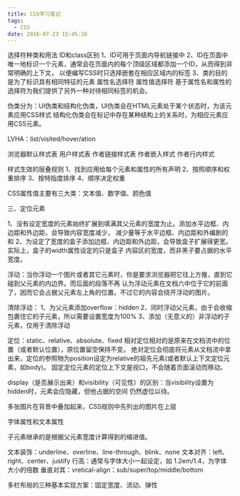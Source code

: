 ```yaml
---
title: CSS学习笔记
tags:
  - CSS
date: 2016-07-23 15:45:26
---
```


选择符种类和用法
ID和class区别
1、ID可用于页面内导航链接中
2、ID在页面中唯一地标识一个元素，通常会在页面内的每个顶级区域都添加一个ID，从而得到非常明确的上下文，
以便编写CSS时只选择嵌套在相应区域内的标签
3、类的目的是为了标识具有相同特征的元素
属性名选择符
属性值选择符
基于属性名和属性的选择符为我们提供了另外一种对待相同标签的机会。

伪类分为：UI伪类和结构化伪类，UI伪类会在HTML元素处于某个状态时，为该元素应用CSS样式
结构化伪类会在标记中存在某种结构上的关系时，为相应元素应用CSS元素。

LVHA：list/visited/hover/ation

浏览器默认样式表
用户样式表
作者链接样式表
作者嵌入样式
作者行内样式

样式生效的层叠规则
1、找到应用给每个元素和属性的所有声明
2、按照顺序和权重排序
3、按特指度排序
4、顺序决定权重

CSS属性值主要有三大类：文本值、数字值、颜色值



三、定位元素

1、没有设定宽度的元素始终扩展到填满其父元素的宽度为止。添加水平边框、内边距和外边距，会导致内容宽度减少，
减少量等于水平边框、内边距和外编剧的和
2、为设定了宽度的盒子添加边框、内边距和外边距，会导致盒子扩展得更宽。实际上，盒子的width属性设定的只是盒子
内容区的宽度，而非黑子要占据的水平宽度。

浮动：当你浮动一个图片或者其它元素时，你是要求浏览器把它往上方推，直到它碰到父元素的内边界。而后面的段落不再
认为浮动元素在文档六中位于它的前面了，因而它会占据父元素左上角的位置。不过它的内容会绕开浮动的图片。  


清除浮动：
1、为父元素添加overflow：hidden
2、同时浮动父元素，由于会收缩包裹住它的子元素，所以需要设置宽度为100%
3、添加（无意义的）非浮动的子元素，仅用于清除浮动

定位：static、relative、absolute、fixed
相对定位相对的是原来在文档流中的位置（或者默认位置），原位置留空保持不变。
绝对定位会彻底将元素从文档流中拿出来，定位的参照物为position设定为relative的祖先元素(或者默认上下文定位元素，如body)。
固定定位元素的定位上下文是视口，不会随着页面滚动而移动。


display（是否展示出来）和visibility（可见性）的区别：当visibility设置为hidden时，元素会应隐藏，但他占据的空间
仍然虚位以待。

多张图片在背景中叠加起来，CSS规则中先列出的图片在上层   

字体属性和文本属性

子元素继承的是根据父元素宽度计算得到的缩进值。

文本装饰：underline、overline、line-through、blink、none
文本对齐：left、right、center、justify
行高：通常与字体大小一起设定，如 1.2em/1.4，为字体大小的倍数
垂直对其：vretical-align：sub/super/top/middle/bottom



多栏布局的三种基本实现方案：固定宽度、流动、弹性



